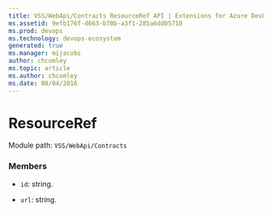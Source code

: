 ```yaml
---
title: VSS/WebApi/Contracts ResourceRef API | Extensions for Azure DevOps Services
ms.assetid: 9efb176f-d663-b70b-a3f1-285a6dd05710
ms.prod: devops
ms.technology: devops-ecosystem
generated: true
ms.manager: mijacobs
author: chcomley
ms.topic: article
ms.author: chcomley
ms.date: 08/04/2016
---
```


# ResourceRef

Module path: `VSS/WebApi/Contracts`


### Members

* `id`: string. 

* `url`: string. 

